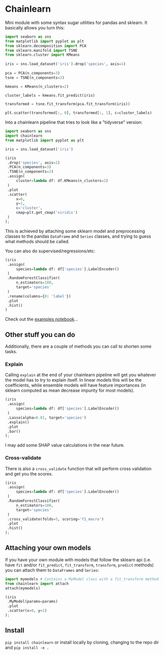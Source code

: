 # Chainlearn

Mini module with some syntax sugar utilities for pandas and sklearn. It basically allows you turn this:

```python
import seaborn as sns
from matplotlib import pyplot as plt
from sklearn.decomposition import PCA
from sklearn.manifold import TSNE 
from sklearn.cluster import KMeans
 
iris = sns.load_dataset('iris').drop('species', axis=1)
 
pca = PCA(n_components=3)
tsne = TSNE(n_components=2)

kmeans = KMeans(n_clusters=2)

cluster_labels = kmeans.fit_predict(iris)

transformed = tsne.fit_transform(pca.fit_transform(iris))

plt.scatter(transformed[:, 0], transformed[:, 1], c=cluster_labels)
```

Into a chainlearn pipeline that tries to look like a "tidyverse" version:

```python
import seaborn as sns
import chainlearn
from matplotlib import pyplot as plt

iris = sns.load_dataset('iris')

(iris
 .drop('species', axis=1)
 .PCA(n_components=3)
 .TSNE(n_components=2)
 .assign(
     cluster=lambda df: df.KMeans(n_clusters=2)
 )
 .plot
 .scatter(
     x=0,
     y=1,
     c='cluster',
     cmap=plt.get_cmap('viridis')
 )
);
```

This is achieved by attaching some sklearn model and preprocessing classes to the pandas `DataFrame` and `Series` classes, and trying to guess what methods should be called. 

You can also do supervised/regressions/etc:

```python
(iris
 .assign(
     species=lambda df: df['species'].LabelEncoder()
 )
 .RandomForestClassifier(
     n_estimators=100,
     target='species'
 )
 .rename(columns={0: 'label'})
 .plot
 .hist()
)
```

Check out the [examples notebook]('./examples/showcase.ipynb')...

## Other stuff you can do 

Additionally, there are a couple of methods you can call to shorten some tasks.

### Explain

Calling `explain` at the end of your chainlearn pipeline will get you whatever the model has to try to explain itself. In linear models this will be the coefficients, while ensemble models will have feature importances (in sklearn computed as mean decrease impurity for most models).

```python
(iris
 .assign(
     species=lambda df: df['species'].LabelEncoder()
 )
 .Lasso(alpha=0.01, target='species')
 .explain()
 .plot
 .bar()
);
```

I may add some SHAP value calculations in the near future.

### Cross-validate

There is also a `cross_validate` function that will perform cross validation and get you the scores.

```python
(iris
 .assign(
     species=lambda df: df['species'].LabelEncoder()
 )
 .RandomForestClassifier(
     n_estimators=100,
     target='species'
 )
 .cross_validate(folds=5, scoring='f1_macro')
 .plot
 .hist()
);
```

## Attaching your own models

If you have your own module with models that follow the sklearn api (i.e. have `fit` and/or `fit_predict`, `fit_transform`, `transform`, `predict` methods) you can attach them to `DataFrames` and `Series`:

```python
import mymodels # Contains a MyModel class with a fit_transform method
from chainlearn import attach
attach(mymodels)

(iris
 .MyModel(params=params)
 .plot
 .scatter(x=0, y=1)
);
```


## Install

`pip install chainlearn` or install locally by cloning, changing to the repo dir and `pip install -e .`
